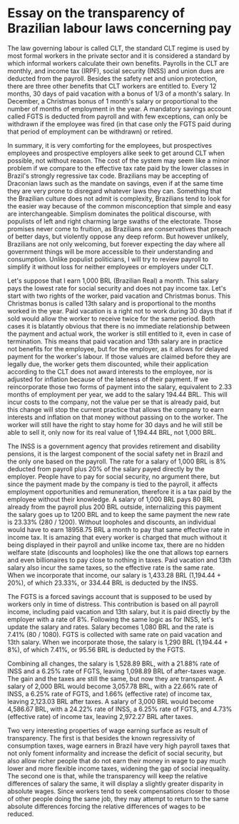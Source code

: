 # Essay on the transparency of Brazilian labour laws concerning pay

The law governing labour is called CLT, the standard CLT regime is used by most formal workers in the private sector and it is considered a standard by which informal workers calculate their own benefits. Payrolls in the CLT are monthly, and income tax (IRPF), social security (INSS) and union dues are deducted from the payroll. Besides the safety net and union protection, there are three other benefits that CLT workers are entitled to. Every 12 months, 30 days of paid vacation with a bonus of 1/3 of a month's salary. In December, a Christmas bonus of 1 month's salary or proportional to the number of months of employment in the year. A mandatory savings account called FGTS is deducted from payroll and with few exceptions, can only be withdrawn if the employee was fired (in that case only the FGTS paid during that period of employment can be withdrawn) or retired.

In summary, it is very comforting for the employees, but prospectives employees and prospective employers alike seek to get around CLT when possible, not without reason. The cost of the system may seem like a minor problem if we compare to the effective tax rate paid by the lower classes in Brazil's strongly regressive tax code. Brazilians may be accepting of Draconian laws such as the mandate on savings, even if at the same time they are very prone to disregard whatever laws they can. Something that the Brazilian culture does not admit is complexity, Brazilians tend to look for the easier way because of the common misconception that simple and easy are interchangeable. Simplism dominates the political discourse, with populists of left and right charming large swaths of the electorate. Those promises never come to fruition, as Brazilians are conservatives that preach of better days, but violently oppose any deep reform. But however unlikely, Brazilians are not only welcoming, but forever expecting the day where all government things will be more accessible to their understanding and consumption. Unlike populist politicians, I will try to review payroll to simplify it without loss for neither employees or employers under CLT.

Let's suppose that I earn 1,000 BRL (Brazilian Real) a month. This salary pays the lowest rate for social security and does not pay income tax. Let's start with two rights of the worker, paid vacation and Christmas bonus. This Christmas bonus is called 13th salary and is proportional to the months worked in the year. Paid vacation is a right not to work during 30 days that if sold would allow the worker to receive twice for the same period. Both cases it is blatantly obvious that there is no immediate relationship between the payment and actual work, the worker is still entitled to it, even in case of termination. This means that paid vacation and 13th salary are in practice not benefits for the employee, but for the employer, as it allows for delayed payment for the worker's labour. If those values are claimed before they are legally due, the worker gets them discounted, while their application according to the CLT does not award interests to the employee, nor is adjusted for inflation because of the lateness of their payment. If we reincorporate those two forms of payment into the salary, equivalent to 2.33 months of employment per year, we add to the salary 194.44 BRL. This will incur costs to the company, not the value per se that is already paid, but this change will stop the current practice that allows the company to earn interests and inflation on that money without passing on to the worker. The worker will still have the right to stay home for 30 days and he will still be able to sell it, only now for its real value of 1,194.44 BRL, not 1,000 BRL.

The INSS is a government agency that provides retirement and disability pensions, it is the largest component of the social safety net in Brazil and the only one based on the payroll. The rate for a salary of 1,000 BRL is 8% deducted from payroll plus 20% of the salary payed directly by the employer. People have to pay for social security, no argument there, but since the payment made by the company is tied to the payroll, it affects employment opportunities and remuneration, therefore it is a tax paid by the employee without their knowledge. A salary of 1,000 BRL pays 80 BRL already from the payroll plus 200 BRL outside, internalizing this payment the salary goes up to 1200 BRL and to keep the same payment the new rate is 23.33% (280 / 1200). Without loopholes and discounts, an individual would have to earn 18958.75 BRL a month to pay that same effective rate in income tax. It is amazing that every worker is charged that much without it being displayed in their payroll and unlike income tax, there are no hidden welfare state (discounts and loopholes) like the one that allows top earners and even billionaires to pay close to nothing in taxes. Paid vacation and 13th salary also incur the same taxes, so the effective rate is the same rate. When we incorporate that income, our salary is 1,433.28 BRL (1,194.44 + 20%), of which 23.33%, or 334.44 BRL is deducted by the INSS.

The FGTS is a forced savings account that is supposed to be used by workers only in time of distress. This contribution is based on all payroll income, including paid vacation and 13th salary, but it is paid directly by the employer with a rate of 8%. Following the same logic as for INSS, let's update the salary and rates. Salary becomes 1,080 BRL and the rate is 7.41% (80 / 1080). FGTS is collected with same rate on paid vacation and 13th salary. When we incorporate those, the salary is 1,290 BRL (1,194.44 + 8%), of which 7.41%, or 95.56 BRL is deducted by the FGTS.

Combining all changes, the salary is 1,528.89 BRL, with a 21.88% rate of INSS and a 6.25% rate of FGTS, leaving 1,098.89 BRL of after-taxes wage. The gain and the taxes are still the same, but now they are transparent. A salary of 2,000 BRL would become 3,057.78 BRL, with a 22.66% rate of INSS, a 6.25% rate of FGTS, and 1.66% (effective rate) of income tax, leaving 2,123.03 BRL after taxes. A salary of 3,000 BRL would become 4,586.67 BRL, with a 24.22% rate of INSS, a 6.25% rate of FGTS, and 4.73% (effective rate) of income tax, leaving 2,972.27 BRL after taxes.

Two very interesting properties of wage earning surface as result of transparency. The first is that besides the known regressivity of consumption taxes, wage earners in Brazil have very high payroll taxes that not only foment informality and increase the deficit of social security, but also allow richer people that do not earn their money in wage to pay much lower and more flexible income taxes, widening the gap of social inequality. The second one is that, while the transparency will keep the relative differences of salary the same, it will display a slightly greater disparity in absolute wages. Since workers tend to seek compensations closer to those of other people doing the same job, they may attempt to return to the same absolute differences forcing the relative differences of wages to be reduced.
